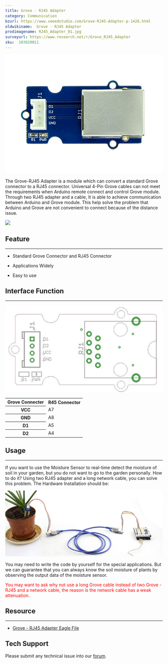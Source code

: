```yaml
---
title: Grove - RJ45 Adapter
category: Communication
bzurl: https://www.seeedstudio.com/Grove-RJ45-Adapter-p-1426.html
oldwikiname:  Grove - RJ45 Adapter
prodimagename: RJ45_Adapter_01.jpg
surveyurl: https://www.research.net/r/Grove_RJ45_Adapter
sku:  103020011
---
```

![](https://github.com/SeeedDocument/Grove-RJ45_Adapter/raw/master/img/RJ45_Adapter_01.jpg)

The Grove-RJ45 Adapter is a module which can convert a standard Grove connector to a RJ45 connector. Universal 4-Pin Grove cables can not meet the requirements when Arduino remote connect and control Grove module. Through two  RJ45 adapter and a cable, It is able to achieve communication between Arduino and Grove module. This help solve the problem that Arduino and Grove are not convenient to connect because of the distance issue.

[![](https://github.com/SeeedDocument/Seeed-WiKi/raw/master/docs/images/300px-Get_One_Now_Banner-ragular.png)](https://www.seeedstudio.com/Grove-RJ45-Adapter-p-1426.html)

##  Feature
---
*   Standard Grove Connector and RJ45 Connector

*   Applications Widely

*   Easy to use

##  Interface Function
---
![](https://github.com/SeeedDocument/Grove-RJ45_Adapter/raw/master/img/RJ45_Adapter_Interface.jpg)

<table  cellspacing="0" width="547">
<tr>
<th scope="col"> Grove Connecter
</th>
<th scope="col"> R45 Connector
</th></tr>
<tr>
<th scope="row"> VCC
</th>
<td> A7
</td></tr>
<tr>
<th scope="row"> GND
</th>
<td> A8
</td></tr>
<tr>
<th scope="row"> D1
</th>
<td> A5
</td></tr>
<tr>
<th scope="row"> D2
</th>
<td> A4
</td></tr></table>

##  Usage
---
If you want to use the Moisture Sensor to real-time detect the moisture of soil in your garden, but you do not want to go to the garden personally. How to do it? Using two RJ45 adapter and a long network cable, you can solve this problem.
The Hardware Installation should be:

![](https://github.com/SeeedDocument/Grove-RJ45_Adapter/raw/master/img/RJ45.jpg)

You may need to write the code by yourself for the special applications. But we can guarantee that you can always know the soil moisture of plants by observing the output data of the moisture sensor.

<font color="red">You may want to ask why not use a long Grove cable instead of two Grove - RJ45 and a network cable, the reason is the network cable has a weak attenuation.</font>

##  Resource
---
- [Grove - RJ45 Adapter Eagle File](https://github.com/SeeedDocument/Grove-RJ45_Adapter/raw/master/res/Grove-RJ45_Adapter_Eagle_File.zip)

## Tech Support
Please submit any technical issue into our [forum](http://forum.seeedstudio.com/). 